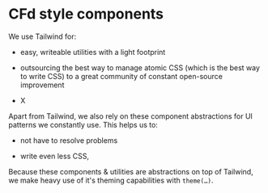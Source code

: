# CFd style components

We use Tailwind for:

* easy, writeable utilities with a light footprint

* outsourcing the best way to manage atomic CSS (which is the best way to write CSS) to a great community of constant open-source improvement

* X

Apart from Tailwind, we also rely on these component abstractions for UI patterns we constantly use. This helps us to:

* not have to resolve problems

* write even less CSS,

Because these components & utilities are abstractions on top of Tailwind, we make heavy use of it's theming capabilities with `theme(…)`.
